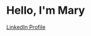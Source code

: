 # Hello, I'm Mary
<a href="https://www.linkedin.com/in/maryawe/" class="button"> LinkedIn Profile </a>



